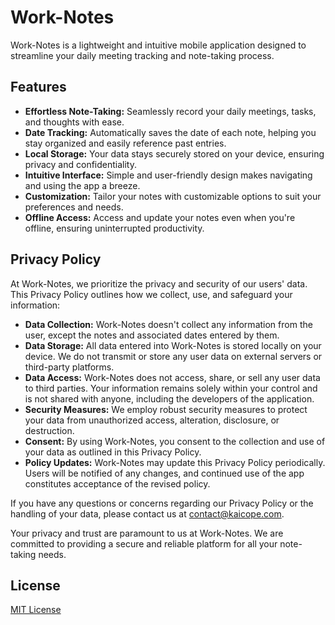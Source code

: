 # Work-Notes

Work-Notes is a lightweight and intuitive mobile application designed to streamline your daily meeting tracking and note-taking process.

## Features

- **Effortless Note-Taking:** Seamlessly record your daily meetings, tasks, and thoughts with ease.
- **Date Tracking:** Automatically saves the date of each note, helping you stay organized and easily reference past entries.
- **Local Storage:** Your data stays securely stored on your device, ensuring privacy and confidentiality.
- **Intuitive Interface:** Simple and user-friendly design makes navigating and using the app a breeze.
- **Customization:** Tailor your notes with customizable options to suit your preferences and needs.
- **Offline Access:** Access and update your notes even when you're offline, ensuring uninterrupted productivity.

## Privacy Policy

At Work-Notes, we prioritize the privacy and security of our users' data. This Privacy Policy outlines how we collect, use, and safeguard your information:

- **Data Collection:** Work-Notes doesn't collect any information from the user, except the notes and associated dates entered by them.
- **Data Storage:** All data entered into Work-Notes is stored locally on your device. We do not transmit or store any user data on external servers or third-party platforms.
- **Data Access:** Work-Notes does not access, share, or sell any user data to third parties. Your information remains solely within your control and is not shared with anyone, including the developers of the application.
- **Security Measures:** We employ robust security measures to protect your data from unauthorized access, alteration, disclosure, or destruction.
- **Consent:** By using Work-Notes, you consent to the collection and use of your data as outlined in this Privacy Policy.
- **Policy Updates:** Work-Notes may update this Privacy Policy periodically. Users will be notified of any changes, and continued use of the app constitutes acceptance of the revised policy.

If you have any questions or concerns regarding our Privacy Policy or the handling of your data, please contact us at [contact@kaicope.com](mailto:contact@kaicope.com).

Your privacy and trust are paramount to us at Work-Notes. We are committed to providing a secure and reliable platform for all your note-taking needs.

## License

[MIT License](LICENSE)

